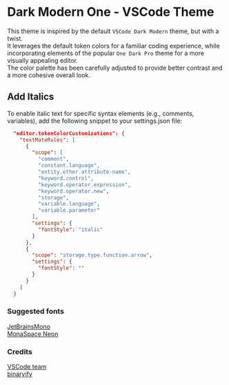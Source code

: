 # Dark Modern One - VSCode Theme

This theme is inspired by the default `VSCode Dark Modern` theme, but with a twist.  
It leverages the default token colors for a familiar coding experience, while incorporating elements of the popular `One Dark Pro` theme for a more visually appealing editor.  
The color palette has been carefully adjusted to provide better contrast and a more cohesive overall look.

## Add Italics

To enable italic text for specific syntax elements (e.g., comments, variables), add the following snippet to your settings.json file:

```json
  "editor.tokenColorCustomizations": {
    "textMateRules": [
      {
        "scope": [
          "comment",
          "constant.language",
          "entity.other.attribute-name",
          "keyword.control",
          "keyword.operator.expression",
          "keyword.operator.new",
          "storage",
          "variable.language",
          "variable.parameter"
        ],
        "settings": {
          "fontStyle": "italic"
        }
      },
      {
        "scope": "storage.type.function.arrow",
        "settings": {
          "fontStyle": ""
        }
      }
    ]
  }
```

### Suggested fonts

[JetBrainsMono](https://github.com/JetBrains/JetBrainsMono)  
[MonaSpace Neon](https://github.com/githubnext/monaspace)

### Credits

[VSCode team](https://github.com/microsoft/vscode)  
[binaryify](https://github.com/Binaryify/OneDark-Pro)
